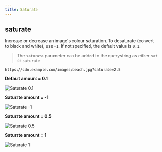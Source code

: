 ```yaml
---
title: Saturate
---
```

## saturate

Increase or decrease an image's colour saturation. To desaturate (convert to black and white), use `-1`. If not specified, the default value is `0.1`.

> The `saturate` parameter can be added to the querystring as either `sat` or `saturate`

`https://cdn.example.com/images/beach.jpg?saturate=2.5`

**Default amount = 0.1**

![Saturate 0.1](../../assets/beach-sat-01.jpeg "Image credit: Danielle MacInnes (https://unsplash.com/@dsmacinnes)")

**Saturate amount = -1**

![Saturate -1](../../assets/beach-sat--1.jpeg "Image credit: Danielle MacInnes (https://unsplash.com/@dsmacinnes)")

**Saturate amount = 0.5**

![Saturate 0.5](../../assets/beach-sat-05.jpeg "Image credit: Danielle MacInnes (https://unsplash.com/@dsmacinnes)")

**Saturate amount = 1**

![Saturate 1](../../assets/beach-sat-1.jpeg "Image credit: Danielle MacInnes (https://unsplash.com/@dsmacinnes)")